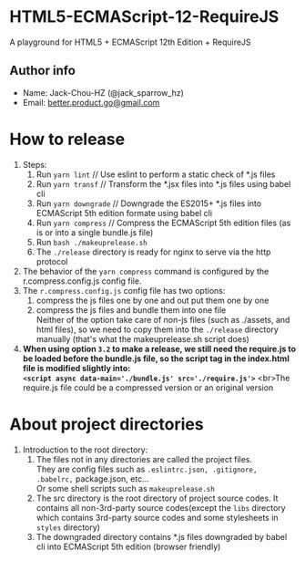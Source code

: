 # HTML5-ECMAScript-12-RequireJS
A playground for HTML5 + ECMAScript 12th Edition + RequireJS
## Author info
- Name: Jack-Chou-HZ (@jack_sparrow_hz)
- Email: better.product.go@gmail.com
# How to release
1. Steps:
    1. Run `yarn lint` // Use eslint to perform a static check of \*.js files
    2. Run `yarn transf` // Transform the \*.jsx files into \*.js files using babel cli
    3. Run `yarn downgrade` // Downgrade the ES2015+ \*.js files into ECMAScript 5th edition formate using babel cli
    4. Run `yarn compress` // Compress the ECMAScript 5th edition files (as is or into a single bundle.js file)
    5. Run `bash ./makeuprelease.sh`
    6. The `./release` directory is ready for nginx to serve via the http protocol
2. The behavior of the `yarn compress` command is configured by the r.compress.config.js config file.
3. The `r.compress.config.js` config file has two options:
    1. compress the js files one by one and out put them one by one
    2. compress the js files and bundle them into one file
    <br/>Neither of the option take care of non-js files (such as ./assets, and html files), so we need to copy them into the `./release` directory manually (that's what the makeuprelease.sh
  script does)
4. **When using option `3.2` to make a release, we still need the require.js to be loaded before the bundle.js file, so the script tag in the index.html file is modified slightly
 into:<br/> `<script async data-main='./bundle.js' src='./require.js'>`**
 <br\>The require.js file could be a compressed version or an original version
# About project directories
 1. Introduction to the root directory:
     1. The files not in any directories are called the project files.<br/>
     They are config files such as `.eslintrc.json, .gitignore, .babelrc,` package.json, etc... <br/>
     Or some shell scripts such as `makeuprelease.sh`
     2. The src directory is the root directory of project source codes. It contains all non-3rd-party source codes(except the `libs` directory which contains 3rd-party source codes and some stylesheets in `styles` directory)
     3. The downgraded directory contains \*.js files downgraded by babel cli into ECMAScript 5th edition (browser friendly)
